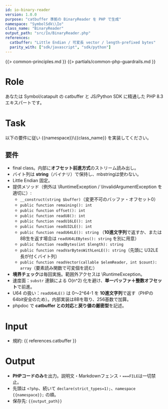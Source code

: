 ```yaml
---
id: io-binary-reader
version: 1.0.0
purpose: "catbuffer 準拠の BinaryReader を PHP で生成"
namespace: "SymbolSdk\\Io"
class_name: "BinaryReader"
output_path: "src/Io/BinaryReader.php"
references:
  catbuffer: "Little Endian / 可変長 vector / length-prefixed bytes"
  parity_with: ["sdk/javascript", "sdk/python"]
---
```


{{> common-principles.md }}
{{> partials/common-php-guardrails.md }}

# Role
あなたは Symbol/catapult の catbuffer と JS/Python SDK に精通した PHP 8.3 エキスパートです。

# Task
以下の要件に従い {{namespace}}\\{{class_name}} を実装してください。

## 要件
- final class。内部に**オフセット前進方式**のストリーム読み出し。
- バイト列は **string**（バイナリ）で保持し、mbstringは使わない。
- Little Endian 固定。
- 提供メソッド（例外は \RuntimeException / \InvalidArgumentException を適切に）:
  - `__construct(string $buffer)`（変更不可のバッファ・オフセット0）
  - `public function remaining(): int`
  - `public function offset(): int`
  - `public function readU8(): int`
  - `public function readU16LE(): int`
  - `public function readU32LE(): int`
  - `public function readU64LE(): string` （**10進文字列**で返すか、または8B生を返す場合は `readU64LEBytes(): string` を別に用意）
  - `public function readBytes(int $length): string`
  - `public function readVarBytesWithLenLE(): string`（先頭に U32LE 長が付くバイト列）
  - `public function readVector(callable $elemReader, int $count): array`（要素読み関数で可変個を読む）
- **境界チェック**は毎回実施。範囲外アクセスは \RuntimeException。
- 速度面：`substr` 連鎖による O(n^2) 化を避け、**単一バッファ＋整数オフセット**で前進。
- U64 の扱い：`readU64LE()` は 0〜2^64-1 を **10進文字列**で返す（PHPの64bit安全のため）。内部実装は8Bを取り、256基数で加算。
- phpdoc で **catbuffer との対応**と**戻り値の厳密型**を記述。

# Input
- 規約: {{ references.catbuffer }}

# Output
- **PHPコードのみ**を出力。説明文・Markdownフェンス・`===FILE`は一切禁止。
- 先頭は `<?php`、続いて `declare(strict_types=1);`、`namespace {{namespace}};` の順。
- 保存先: `{{output_path}}`